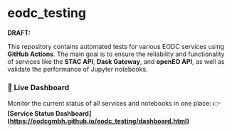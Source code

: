 # eodc_testing

**DRAFT:**

This repository contains automated tests for various EODC services using **GitHub Actions**. The main goal is to ensure the reliability and functionality of services like the **STAC API**, **Dask Gateway**, and **openEO API**, as well as validate the performance of Jupyter notebooks.

### 🚀 Live Dashboard

Monitor the current status of all services and notebooks in one place:
👉 **[Service Status Dashboard] (https://eodcgmbh.github.io/eodc_testing/dashboard.html)**
